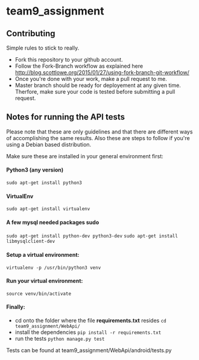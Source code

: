 # team9_assignment

## Contributing

Simple rules to stick to really.
- Fork this repository to your github account.
- Follow the Fork-Branch workflow as explained here http://blog.scottlowe.org/2015/01/27/using-fork-branch-git-workflow/
- Once you're done with your work, make a pull request to me.
- Master branch should be ready for deployement at any given time. Therfore, make sure your code is tested before submitting a pull request.


## Notes for running the API tests
Please note that these are only guidelines and that there are different ways of accomplishing the same results.
Also these are steps to follow if you're using a Debian based distribution.

Make sure these are installed in your general environment first:
#### Python3 (any version) 
`sudo apt-get install python3`

#### VirtualEnv 
  `sudo apt-get install virtualenv`
#### A few mysql needed packages sudo 
  `sudo apt-get install python-dev python3-dev`
  `sudo apt-get install libmysqlclient-dev`

#### Setup a virtual environment:
  `virtualenv -p /usr/bin/python3 venv`
  
#### Run your virtual environment:
  `source venv/bin/activate`

#### Finally:
- cd onto the folder where the file **requirements.txt** resides `cd team9_assignment/WebApi/`
- install the dependencies `pip install -r requirements.txt`
- run the tests `python manage.py test`

Tests can be found at team9_assignment/WebApi/android/tests.py

